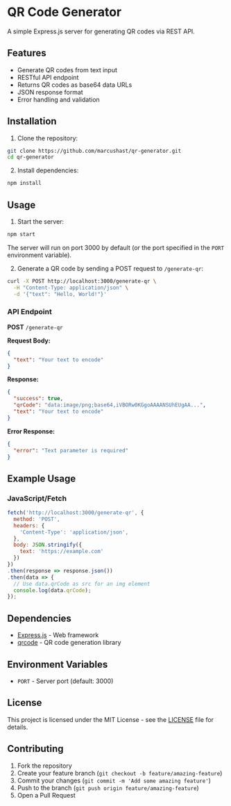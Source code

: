 # QR Code Generator

A simple Express.js server for generating QR codes via REST API.

## Features

- Generate QR codes from text input
- RESTful API endpoint
- Returns QR codes as base64 data URLs
- JSON response format
- Error handling and validation

## Installation

1. Clone the repository:
```bash
git clone https://github.com/marcushast/qr-generator.git
cd qr-generator
```

2. Install dependencies:
```bash
npm install
```

## Usage

1. Start the server:
```bash
npm start
```

The server will run on port 3000 by default (or the port specified in the `PORT` environment variable).

2. Generate a QR code by sending a POST request to `/generate-qr`:

```bash
curl -X POST http://localhost:3000/generate-qr \
  -H "Content-Type: application/json" \
  -d '{"text": "Hello, World!"}'
```

### API Endpoint

**POST** `/generate-qr`

**Request Body:**
```json
{
  "text": "Your text to encode"
}
```

**Response:**
```json
{
  "success": true,
  "qrCode": "data:image/png;base64,iVBORw0KGgoAAAANSUhEUgAA...",
  "text": "Your text to encode"
}
```

**Error Response:**
```json
{
  "error": "Text parameter is required"
}
```

## Example Usage

### JavaScript/Fetch
```javascript
fetch('http://localhost:3000/generate-qr', {
  method: 'POST',
  headers: {
    'Content-Type': 'application/json',
  },
  body: JSON.stringify({
    text: 'https://example.com'
  })
})
.then(response => response.json())
.then(data => {
  // Use data.qrCode as src for an img element
  console.log(data.qrCode);
});
```

## Dependencies

- [Express.js](https://expressjs.com/) - Web framework
- [qrcode](https://www.npmjs.com/package/qrcode) - QR code generation library

## Environment Variables

- `PORT` - Server port (default: 3000)

## License

This project is licensed under the MIT License - see the [LICENSE](LICENSE) file for details.

## Contributing

1. Fork the repository
2. Create your feature branch (`git checkout -b feature/amazing-feature`)
3. Commit your changes (`git commit -m 'Add some amazing feature'`)
4. Push to the branch (`git push origin feature/amazing-feature`)
5. Open a Pull Request